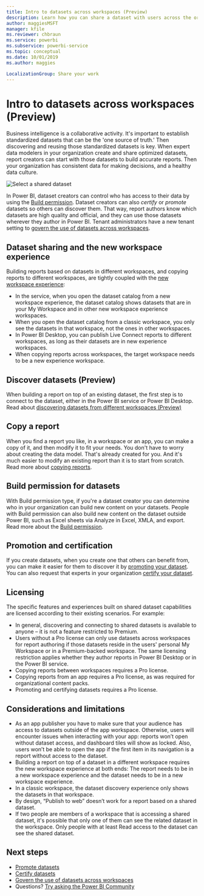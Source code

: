 ```yaml
---
title: Intro to datasets across workspaces (Preview)
description: Learn how you can share a dataset with users across the organization. Then they can build reports based on your dataset in their own workspaces.
author: maggiesMSFT
manager: kfile
ms.reviewer: chbraun
ms.service: powerbi
ms.subservice: powerbi-service
ms.topic: conceptual
ms.date: 10/01/2019
ms.author: maggies

LocalizationGroup: Share your work
---
```

# Intro to datasets across workspaces (Preview)

Business intelligence is a collaborative activity. It's important to establish standardized datasets that can be the 'one source of truth.' Then discovering and reusing those standardized datasets is key. When expert data modelers in your organization create and share optimized datasets, report creators can start with those datasets to build accurate reports. Then your organization has consistent data for making decisions, and a healthy data culture.

![Select a shared dataset](media/service-datasets-across-workspaces/power-bi-select-shared-dataset.png)

In Power BI, dataset creators can control who has access to their data by using the [Build permission](service-datasets-build-permissions.md). Dataset creators can also *certify* or *promote* datasets so others can discover them. That way, report authors know which datasets are high quality and official, and they can use those datasets wherever they author in Power BI. Tenant administrators have a new tenant setting to [govern the use of datasets across workspaces](service-datasets-admin-across-workspaces.md).

## Dataset sharing and the new workspace experience

Building reports based on datasets in different workspaces, and copying reports to different workspaces, are tightly coupled with the [new workspace experience](service-create-the-new-workspaces.md):

- In the service, when you open the dataset catalog from a new workspace experience, the dataset catalog shows datasets that are in your My Workspace and in other new workspace experience workspaces. 
- When you open the dataset catalog from a classic workspace, you only see the datasets in that workspace, not the ones in other workspaces.
- In Power BI Desktop, you can publish Live Connect reports to different workspaces, as long as their datasets are in new experience workspaces.
- When copying reports across workspaces, the target workspace needs to be a new experience workspace.

## Discover datasets (Preview)

When building a report on top of an existing dataset, the first step is to connect to the dataset, either in the Power BI service or Power BI Desktop. Read about [discovering datasets from different workspaces (Preview)](service-datasets-discover-across-workspaces.md)

## Copy a report

When you find a report you like, in a workspace or an app, you can make a copy of it, and then modify it to fit your needs. You don't have to worry about creating the data model. That's already created for you. And it's much easier to modify an existing report than it is to start from scratch. Read more about [copying reports](service-datasets-copy-reports.md).

## Build permission for datasets

With Build permission type, if you're a dataset creator you can determine who in your organization can build new content on your datasets. People with Build permission can also build new content on the dataset outside Power BI, such as Excel sheets via Analyze in Excel, XMLA, and export. Read more about the [Build permission](service-datasets-build-permissions.md).

## Promotion and certification

If you create datasets, when you create one that others can benefit from, you can make it easier for them to discover it by [promoting your dataset](service-datasets-promote.md). You can also request that experts in your organization [certify your dataset](service-datasets-certify.md).

## Licensing

The specific features and experiences built on shared dataset capabilities are licensed according to their existing scenarios. For example:

- In general, discovering and connecting to shared datasets is available to anyone – it is not a feature restricted to Premium.
- Users without a Pro license can only use datasets across workspaces for report authoring if those datasets reside in the users' personal My Workspace or in a Premium-backed workspace. The same licensing restriction applies whether they author reports in Power BI Desktop or in the Power BI service.
- Copying reports between workspaces requires a Pro license.
- Copying reports from an app requires a Pro license, as was required for organizational content packs.
- Promoting and certifying datasets requires a Pro license.

## Considerations and limitations

- As an app publisher you have to make sure that your audience has access to datasets outside of the app workspace. Otherwise, users will encounter issues when interacting with your app: reports won’t open without dataset access, and dashboard tiles will show as locked. Also, users won’t be able to open the app if the first item in its navigation is a report without access to the dataset.
- Building a report on top of a dataset in a different workspace requires the new workspace experience at both ends: The report needs to be in a new workspace experience and the dataset needs to be in a new workspace experience.
- In a classic workspace, the dataset discovery experience only shows the datasets in that workspace.
- By design, “Publish to web” doesn’t work for a report based on a shared dataset.
- If two people are members of a workspace that is accessing a shared dataset, it's possible that only one of them can see the related dataset in the workspace. Only people with at least Read access to the dataset can see the shared dataset. 

## Next steps

- [Promote datasets](service-datasets-promote.md)
- [Certify datasets](service-datasets-certify.md)
- [Govern the use of datasets across workspaces](service-datasets-admin-across-workspaces.md)
- Questions? [Try asking the Power BI Community](http://community.powerbi.com/)
